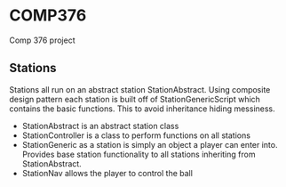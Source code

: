 # COMP376
Comp 376 project

## Stations
Stations all run on an abstract station StationAbstract. Using composite design pattern each station is built off of StationGenericScript which contains the basic functions. This to avoid inheritance hiding messiness. 
* StationAbstract is an abstract station class
* StationController is a class to perform functions on all stations
* StationGeneric as a station is simply an object a player can enter into. Provides base station functionality to all stations inheriting from StationAbstract.
* StationNav allows the player to control the ball
